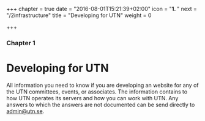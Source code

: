 +++
chapter = true
date = "2016-08-01T15:21:39+02:00"
icon = "<b>1. </b>"
next = "/2infrastructure"
title = "Developing for UTN"
weight = 0

+++

### Chapter 1

# Developing for UTN

All information you need to know if you are developing an website for any of the
UTN committees, events, or associates. The information contains to how UTN
operates its servers and how you can work with UTN. Any answers to which the
answers are not documented can be send directly to
[admin@utn.se](mailto:admin@utn.se).
